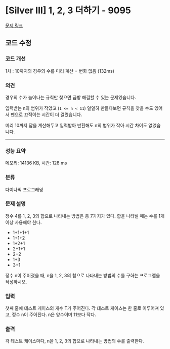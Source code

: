 # [Silver III] 1, 2, 3 더하기 - 9095

[문제 링크](https://www.acmicpc.net/problem/9095)

## 코드 수정

### 코드 개선

1차 : 10까지의 경우의 수를 미리 계산 = 변화 없음 (132ms)

### 의견

경우의 수가 늘어나는 규칙만 찾으면 금방 해결할 수 있는 문제였습니다.

입력받는 n의 범위가 작았고 (`1 <= n < 11`) 일일히 만들다보면 규칙을 찾을 수도 있어서 펜으로 끄적이는 시간이 더 걸렸습니다.

미리 10까지 답을 계산해두고 입력받아 반환해도 n의 범위가 작아 시간 차이도 없었습니다.

---

### 성능 요약

메모리: 14136 KB, 시간: 128 ms

### 분류

다이나믹 프로그래밍

### 문제 설명

<p>정수 4를 1, 2, 3의 합으로 나타내는 방법은 총 7가지가 있다. 합을 나타낼 때는 수를 1개 이상 사용해야 한다.</p>

<ul>
	<li>1+1+1+1</li>
	<li>1+1+2</li>
	<li>1+2+1</li>
	<li>2+1+1</li>
	<li>2+2</li>
	<li>1+3</li>
	<li>3+1</li>
</ul>

<p>정수 n이 주어졌을 때, n을 1, 2, 3의 합으로 나타내는 방법의 수를 구하는 프로그램을 작성하시오.</p>

### 입력

 <p>첫째 줄에 테스트 케이스의 개수 T가 주어진다. 각 테스트 케이스는 한 줄로 이루어져 있고, 정수 n이 주어진다. n은 양수이며 11보다 작다.</p>

### 출력

 <p>각 테스트 케이스마다, n을 1, 2, 3의 합으로 나타내는 방법의 수를 출력한다.</p>
